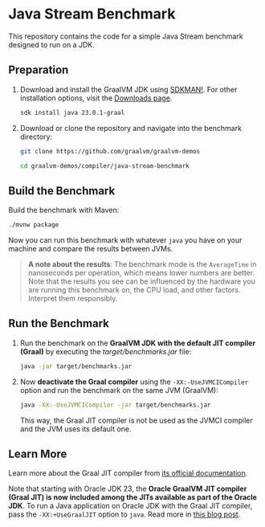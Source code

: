 # Java Stream Benchmark

This repository contains the code for a simple Java Stream benchmark designed to run on a JDK.

## Preparation

1. Download and install the GraalVM JDK using [SDKMAN!](https://sdkman.io/). For other installation options, visit the [Downloads page](https://www.graalvm.org/downloads/).
    ```bash
    sdk install java 23.0.1-graal
    ```

2. Download or clone the repository and navigate into the benchmark directory:
    ```bash
    git clone https://github.com/graalvm/graalvm-demos
    ```
    ```bash
    cd graalvm-demos/compiler/java-stream-benchmark
    ```

## Build the Benchmark

Build the benchmark with Maven:
```bash
./mvnw package
```
Now you can run this benchmark with whatever `java` you have on your machine and compare the results between JVMs.

> **A note about the results**: The benchmark mode is the `AverageTime` in nanoseconds per operation, which means lower numbers are better.
Note that the results you see can be influenced by the hardware you are running this benchmark on, the CPU load, and other factors.
Interpret them responsibly.

## Run the Benchmark

1. Run the benchmark on the **GraalVM JDK with the default JIT compiler (Graal)** by executing the _target/benchmarks.jar_ file:
    ```bash
    java -jar target/benchmarks.jar
    ```

2. Now **deactivate the Graal compiler** using the `-XX:-UseJVMCICompiler` option and run the benchmark on the same JVM (GraalVM):
    ```bash
    java -XX:-UseJVMCICompiler -jar target/benchmarks.jar
    ```
    This way, the Graal JIT compiler is not be used as the JVMCI compiler and the JVM uses its default one.

## Learn More

Learn more about the Graal JIT compiler from [its official documentation](https://www.graalvm.org/reference-manual/java/compiler/).

Note that starting with Oracle JDK 23, the **Oracle GraalVM JIT compiler (Graal JIT) is now included among the JITs available as part of the Oracle JDK**. 
To run a Java application on Oracle JDK with the Graal JIT compiler, pass the `-XX:+UseGraalJIT` option to `java`. 
Read more in [this blog post](https://blogs.oracle.com/java/post/including-the-graal-jit-in-oracle-jdk-23).